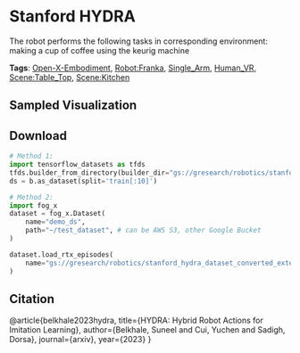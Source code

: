 # Stanford HYDRA

The robot performs the following tasks in corresponding environment: making a cup of coffee using the keurig machine

**Tags**: [Open-X-Embodiment](https://github.com/youliangtan/oxe_contrib/tree/main/pages/tags/Open-X-Embodiment.md), [Robot:Franka](https://github.com/youliangtan/oxe_contrib/tree/main/pages/tags/Robot:Franka.md), [Single_Arm](https://github.com/youliangtan/oxe_contrib/tree/main/pages/tags/Single_Arm.md), [Human_VR](https://github.com/youliangtan/oxe_contrib/tree/main/pages/tags/Human_VR.md), [Scene:Table_Top](https://github.com/youliangtan/oxe_contrib/tree/main/pages/tags/Scene:Table_Top.md), [Scene:Kitchen](https://github.com/youliangtan/oxe_contrib/tree/main/pages/tags/Scene:Kitchen.md)

## Sampled Visualization



## Download


```python
# Method 1: 
import tensorflow_datasets as tfds
tfds.builder_from_directory(builder_dir="gs://gresearch/robotics/stanford_hydra_dataset_converted_externally_to_rlds/0.1.0")
ds = b.as_dataset(split='train[:10]')

# Method 2:
import fog_x
dataset = fog_x.Dataset(
    name="demo_ds",
    path="~/test_dataset", # can be AWS S3, other Google Bucket
)  

dataset.load_rtx_episodes(
    name="gs://gresearch/robotics/stanford_hydra_dataset_converted_externally_to_rlds/0.1.0",
)
```


## Citation

@article{belkhale2023hydra,
 title={HYDRA: Hybrid Robot Actions for Imitation Learning},
 author={Belkhale, Suneel and Cui, Yuchen and Sadigh, Dorsa},
 journal={arxiv},
 year={2023}
}